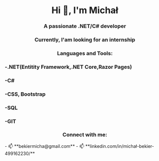 <h1 align="center">Hi 👋, I'm Michał</h1>
<h3 align="center">A passionate .NET/C# developer</h3>
<h3 align="center">Currently, I'am looking for an internship</h3>



<h3 align="center">Languages and Tools:</h3>
<h3 align="left">-.NET(Entitity Framework,.NET Core,Razor Pages)</h3>
<h3 align="left">-C#</h3>
<h3 align="left">-CSS, Bootstrap</h3>
<h3 align="left">-SQL</h3>
<h3 align="left">-GIT</h3>


<h3 align="center">Connect with me:</h3>
- 📫 **bekiermicha@gmail.com**
- 📫 **linkedin.com/in/michał-bekier-499162230/**




